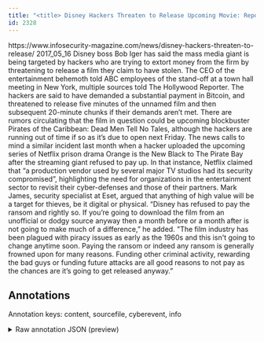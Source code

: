 ```yaml
---
title: "<title> Disney Hackers Threaten to Release Upcoming Movie: Report </title>"
id: 2328
---
```


<title> Disney Hackers Threaten to Release Upcoming Movie: Report </title>
<source> https://www.infosecurity-magazine.com/news/disney-hackers-threaten-to-release/ </source>
<date> 2017_05_16 </date>
<text>
Disney boss Bob Iger has said the mass media giant is being targeted by hackers who are trying to extort money from the firm by threatening to release a film they claim to have stolen.
The CEO of the entertainment behemoth told ABC employees of the stand-off at a town hall meeting in New York, multiple sources told The Hollywood Reporter.
The hackers are said to have demanded a substantial payment in Bitcoin, and threatened to release five minutes of the unnamed film and then subsequent 20-minute chunks if their demands aren’t met.
There are rumors circulating that the film in question could be upcoming blockbuster Pirates of the Caribbean: Dead Men Tell No Tales, although the hackers are running out of time if so as it’s due to open next Friday.
The news calls to mind a similar incident last month when a hacker uploaded the upcoming series of Netflix prison drama Orange is the New Black to The Pirate Bay after the streaming giant refused to pay up.
In that instance, Netflix claimed that “a production vendor used by several major TV studios had its security compromised”, highlighting the need for organizations in the entertainment sector to revisit their cyber-defenses and those of their partners.
Mark James, security specialist at Eset, argued that anything of high value will be a target for thieves, be it digital or physical.
“Disney has refused to pay the ransom and rightly so. If you’re going to download the film from an unofficial or dodgy source anyway then a month before or a month after is not going to make much of a difference,” he added.
"The film industry has been plagued with piracy issues as early as the 1960s and this isn't going to change anytime soon. Paying the ransom or indeed any ransom is generally frowned upon for many reasons. Funding other criminal activity, rewarding the bad guys or funding future attacks are all good reasons to not pay as the chances are it’s going to get released anyway.”
</text>



## Annotations

Annotation keys: content, sourcefile, cyberevent, info

<details>
<summary>Raw annotation JSON (preview)</summary>

```json
{
  "content": "Disney boss Bob Iger has said the mass media giant is being targeted by hackers who are trying to extort money from the firm by threatening to release a film they claim to have stolen. The CEO of the entertainment behemoth told ABC employees of the stand-off at a town hall meeting in New York, multiple sources told The Hollywood Reporter. The hackers are said to have demanded a substantial payment in Bitcoin, and threatened to release five minutes of the unnamed film and then subsequent 20-minute chunks if their demands aren\u2019t met. There are rumors circulating that the film in question could be upcoming blockbuster Pirates of the Caribbean: Dead Men Tell No Tales, although the hackers are running out of time if so as it\u2019s due to open next Friday. The news calls to mind a similar incident last month when a hacker uploaded the upcoming series of Netflix prison drama Orange is the New Black to The Pirate Bay after the streaming giant refused to pay up. In that instance, Netflix claimed that \u201ca production vendor used by several major TV studios had its security compromised\u201d, highlighting the need for organizations in the entertainment sector to revisit their cyber-defenses and those of their partners. Mark James, security specialist at Eset, argued that anything of high value will be a target for thieves, be it digital or physical. \u201cDisney has refused to pay the ransom and rightly so. If you\u2019re going to download the film from an unofficial or dodgy source anyway then a month before or a month after is not going to make much of a difference,\u201d he added. \"The film industry has been plagued with piracy issues as early as the 1960s and this isn't going to change anytime soon. Paying the ransom or indeed any ransom is generally frowned upon for many reasons. Funding other criminal activity, rewarding the bad guys or funding future attacks are all good reasons to not pay as the chances are it\u2019s going to get released anyway.\u201d",
  "sourcefile": "2328.txt",
  "cyberevent": {
    "hopper": [
      {
        "index": 0,
        "relation": "Same",
        "events": [
          {
            "index": "E4",
            "type": "Attack",
            "realis": "Actual",
            "nugget": {
              "startOffset": 393,
              "index": "T9",
              "endOffset": 400,
              "text": "payment"
            },
            "argument": [
              {
                "index": "T10",
                "text": "in Bitcoin",
                "endOffset": 411,
                "role": {
                  "type": "Payment-Method"
                },
                "startOffset": 401,
                "type": "PaymentMethod"
              },
              {
                "index": "T12",
                "text": "threatened to release",
                "endOffset": 438,
                "role": {
                  "CAPEC-Meta": "Flooding",
                  "type": "Attack-Pattern",
                  "confidence": 0.8738240897655487
                },
                "startOffset": 417,
                "type": "Capabilities"
              }
            ],
            "subtype": "Ransom"
          },
          {
            "index": "E3",
            "type": "Attack",
            "realis": "Actual",
            "nugget": {
              "startOffset": 365,
              "index": "T8",
              "endOffset": 378,
              "text": "have demanded"
            },
            "argument": [
              {
                "index": "T11",
                "text": "hackers",
                "endOffset": 352,
                "role": {
                  "type": "Attacker"
                },
                "startOffset": 345,
                "type": "Person"
              }
            ],
            "subtype": "Ransom"
          },
          {
            "index": "E1",
            "type": "Attack",
            "realis": "Actual",
            "nugget": {
              "startOf
```
</details>
